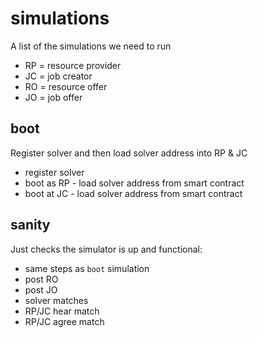 # simulations

A list of the simulations we need to run

 * RP = resource provider
 * JC = job creator
 * RO = resource offer
 * JO = job offer

## boot

Register solver and then load solver address into RP & JC

 * register solver
 * boot as RP - load solver address from smart contract
 * boot at JC - load solver address from smart contract

## sanity

Just checks the simulator is up and functional:

 * same steps as `boot` simulation
 * post RO
 * post JO
 * solver matches
 * RP/JC hear match
 * RP/JC agree match